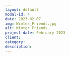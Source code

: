 ```yaml
---
layout: default
modal-id: 4
date: 2023-02-07
img: Winter_Friends.jpg
alt: Winter Friends
project-date: February 2023
client: 
category: 
description: 
---
```

